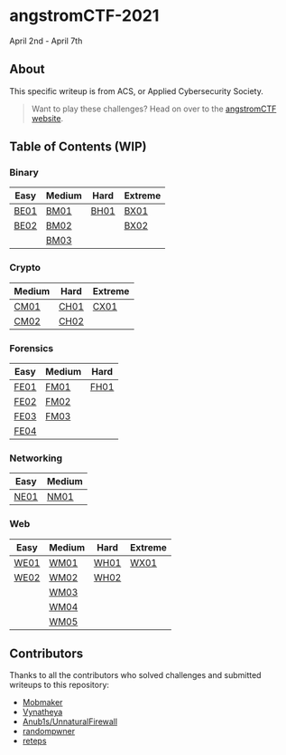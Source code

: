 # angstromCTF-2021
April 2nd - April 7th

## About
This specific writeup is from ACS, or Applied Cybersecurity Society.

> Want to play these challenges? Head on over to the [angstromCTF website](2021.angstromctf.com/).

## Table of Contents (WIP)

### Binary
| Easy | Medium | Hard | Extreme |
|------|--------|------|---------|
|[BE01](./Binary/BE01.md)|[BM01](./Binary/BM01.md)|[BH01](./Binary/BH01.md)|[BX01](./Binary/BX01.md)|
|[BE02](./Binary/BE02.md)|[BM02](./Binary/BM02.md)||[BX02](./Binary/BX02.md)|
||[BM03](./Binary/BM03.md)|||

### Crypto
| Medium | Hard | Extreme |
|--------|------|---------|
|[CM01](./Crypto/CM01.md)|[CH01](./Crypto/CH01.md)|[CX01](./Crypto/CX01.md)|
|[CM02](./Crypto/CM02.md)|[CH02](./Crypto/CH02.md)||

### Forensics
| Easy | Medium | Hard |
|------|--------|------|
|[FE01](./Forensics/FE01.md)|[FM01](./Forensics/FM01.md)|[FH01](./Forensics/FH01.md)|
|[FE02](./Forensics/FE02.md)|[FM02](./Forensics/FM02.md)||
|[FE03](./Forensics/FE03.md)|[FM03](./Forensics/FM03.md)||
|[FE04](./Forensics/FE04.md)|||

### Networking
| Easy | Medium |
|------|--------|
|[NE01](./Networking/NE01.md)|[NM01](./Networking/NM01.md)|

### Web
| Easy | Medium | Hard | Extreme |
|------|--------|------|---------|
|[WE01](./Web/WE01.md)|[WM01](./Web/WM01.md)|[WH01](./Web/WH01.md)|[WX01](./Web/WX01.md)|
|[WE02](./Web/WE02.md)|[WM02](./Web/WM02.md)|[WH02](./Web/WH02.md)||
||[WM03](./Web/WM03.md)|||
||[WM04](./Web/WM04.md)|||
||[WM05](./Web/WM05.md)|||


## Contributors
Thanks to all the contributors who solved challenges and submitted writeups to this repository:

* [Mobmaker](https://github.com/MobMaker55)
* [Vynatheya](https://github.com/vgopi1)
* [Anub1s/UnnaturalFirewall](https://github.com/Akshay-Rohatgi)
* [randompwner](https://github.com/randompwner)
* [reteps](https://github.com/reteps)



